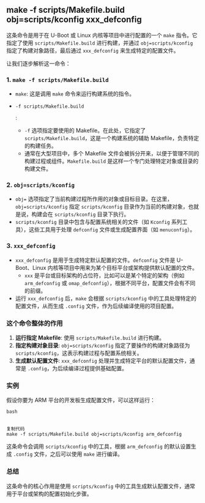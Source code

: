 ## make -f scripts/Makefile.build obj=scripts/kconfig xxx_defconfig

这条命令是用于在 U-Boot 或 Linux 内核等项目中进行配置的一个 `make` 指令。它指定了使用 `scripts/Makefile.build` 进行构建，并通过 `obj=scripts/kconfig` 指定了构建对象路径，最后通过 `xxx_defconfig` 来生成特定的配置文件。

让我们逐步解析这一命令：

### 1. `make -f scripts/Makefile.build`

- `make`: 这是调用 `make` 命令来运行构建系统的指令。

- ```
  -f scripts/Makefile.build
  ```

  :

  - `-f` 选项指定要使用的 Makefile。在此处，它指定了 `scripts/Makefile.build`，这是一个构建系统的辅助 Makefile，负责特定的构建任务。
  - 通常在大型项目中，多个 Makefile 文件会被拆分开来，以便于管理不同的构建过程或组件。`Makefile.build` 是这样一个专门处理特定对象或目录的构建文件。

### 2. `obj=scripts/kconfig`

- `obj=` 选项指定了当前构建过程所作用的对象或目标目录。在这里，`obj=scripts/kconfig` 指定 `scripts/kconfig` 目录作为当前的构建对象，也就是说，构建会在 `scripts/kconfig` 目录下执行。
- `scripts/kconfig` 目录中包含与配置系统相关的文件（如 `Kconfig` 系列工具），这些工具用于处理 `defconfig` 文件或生成配置界面（如 `menuconfig`）。

### 3. `xxx_defconfig`

- `xxx_defconfig` 是用于生成特定默认配置的文件。`defconfig` 文件是 U-Boot、Linux 内核等项目中用来为某个目标平台或架构提供默认配置的文件。
  - `xxx` 是平台或目标架构的占位符，比如可以是某个特定的架构（例如 `arm_defconfig` 或 `omap_defconfig`），根据不同平台，配置文件会有不同的前缀。
- 运行 `xxx_defconfig` 后，`make` 会根据 `scripts/kconfig` 中的工具处理特定的配置文件，从而生成 `.config` 文件，作为后续编译使用的项目配置。

### 这个命令整体的作用

1. **运行指定 Makefile**: 使用 `scripts/Makefile.build` 进行构建。
2. **指定构建对象目录**: `obj=scripts/kconfig` 指定了要操作的构建对象路径为 `scripts/kconfig`，这表示构建过程与配置系统相关。
3. **生成默认配置文件**: `xxx_defconfig` 处理并生成特定平台的默认配置文件，通常是 `.config`，为后续编译过程提供基础配置。

### 实例

假设你要为 ARM 平台的开发板生成配置文件，可以这样运行：

```
bash


复制代码
make -f scripts/Makefile.build obj=scripts/kconfig arm_defconfig
```

这条命令会调用 `scripts/kconfig` 中的工具，根据 `arm_defconfig` 的默认设置生成 `.config` 文件，之后可以使用 `make` 进行编译。

### 总结

这条命令的核心作用是使用 `scripts/kconfig` 中的工具生成默认配置文件，通常用于平台或架构的配置初始化步骤。

